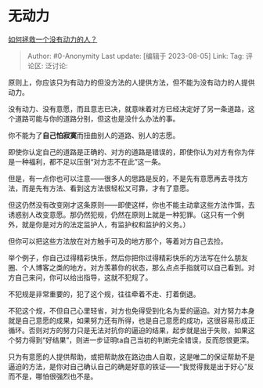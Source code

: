 # 无动力
[如何拯救一个没有动力的人？](https://www.zhihu.com/question/267081511/answer/3151652076)

> Author: #0-Anonymity
> Last update: [编辑于 2023-08-05]
> Link:
> Tag:
> 评论区:
> 泛讨论:

原则上，你应该只为有动力的但没方法的人提供方法，但不能为没有动力的人提供动力。

没有动力、没有意愿，而且意志已决，就意味着对方已经决定好了另一条道路，这个道路可能与你的道路分别，但这也是没什么办法的事。

你不能为了**自己怕寂寞**而扭曲别人的道路、别人的志愿。

即使你认定自己的道路是正确的、对方的道路是错误的，即使你认为对方有你为伴是一种福利，都不足以压倒“对方志不在此”这一条。

但是，有一点你也可以注意——很多人的思路是反的，不是先有意愿再去寻找方法，而是先有方法、看到这方法很轻松又可靠，才有了意愿。

但这仍然没有改变刚才这条原则——即使这样，你也不能主动拿这些方法作饵，去诱惑别人改变意愿。那仍然犯规，仍然在原则上就是一种犯罪。（这只有一个例外，就是你是对方的法定监护人，有监护权和监护的义务。）

但你可以把这些方法放在对方触手可及的地方那个，等着对方自己去捡。

举个例子，你自己过得精彩快乐，然后你把你过得精彩快乐的方法写在什么朋友圈、个人博客之类的地方。对方羡慕你的状态，那么点点手指就可以自己看到。对方自己来问，你可以给出指导，这就不犯规了。

不犯规是非常重要的，犯了这个规，往往牵着不走、打着倒退。

不犯这个规，不但自己心里轻省，对方也免得受到化名为爱的逼迫。对方努力本身就是自己意愿的成果，如果努力还有所得，也是自己意愿的成功，这很容易形成正循环。否则对方的努力只是无法对抗你的逼迫的结果，起步就是出于失败，如果这个努力得到“好结果”，则进一步证明ta自己当初的判断完全错误，反而怨恨更深。

只为有意愿的人提供帮助，或把帮助放在路边由人自取，这是唯二的保证帮助不是逼迫的方法，是你对自己确认自己的确是好意的铁证——“我觉得我是出于好心”反而不是，哪怕很强烈也不是。